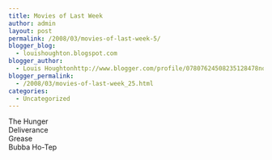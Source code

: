 ```yaml
---
title: Movies of Last Week
author: admin
layout: post
permalink: /2008/03/movies-of-last-week-5/
blogger_blog:
  - louishoughton.blogspot.com
blogger_author:
  - Louis Houghtonhttp://www.blogger.com/profile/07807624508235128478noreply@blogger.com
blogger_permalink:
  - /2008/03/movies-of-last-week_25.html
categories:
  - Uncategorized
---
```

The Hunger  
Deliverance  
Grease  
Bubba Ho-Tep